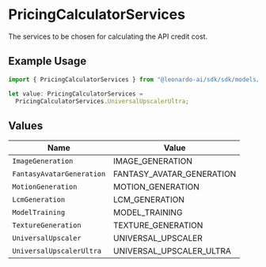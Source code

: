 # PricingCalculatorServices

The services to be chosen for calculating the API credit cost.

## Example Usage

```typescript
import { PricingCalculatorServices } from "@leonardo-ai/sdk/sdk/models/shared";

let value: PricingCalculatorServices =
  PricingCalculatorServices.UniversalUpscalerUltra;
```

## Values

| Name                      | Value                     |
| ------------------------- | ------------------------- |
| `ImageGeneration`         | IMAGE_GENERATION          |
| `FantasyAvatarGeneration` | FANTASY_AVATAR_GENERATION |
| `MotionGeneration`        | MOTION_GENERATION         |
| `LcmGeneration`           | LCM_GENERATION            |
| `ModelTraining`           | MODEL_TRAINING            |
| `TextureGeneration`       | TEXTURE_GENERATION        |
| `UniversalUpscaler`       | UNIVERSAL_UPSCALER        |
| `UniversalUpscalerUltra`  | UNIVERSAL_UPSCALER_ULTRA  |